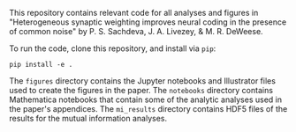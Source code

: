 This repository contains relevant code for all analyses and figures in "Heterogeneous synaptic weighting improves neural coding in the presence of common noise" by P. S. Sachdeva, J. A. Livezey, & M. R. DeWeese.

To run the code, clone this repository, and install via `pip`:

```pip install -e .```

The `figures` directory contains the Jupyter notebooks and Illustrator files used to create the figures in the paper. The `notebooks` directory contains Mathematica notebooks that contain some of the analytic analyses used in the paper's appendices. The `mi_results` directory contains HDF5 files of the results for the mutual information analyses.
